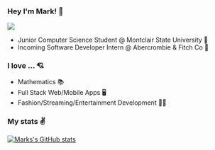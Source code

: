 ### Hey I'm Mark! 👋
![](https://komarev.com/ghpvc/?username=markymauro13&color=blueviolet)
- Junior Computer Science Student @ Montclair State University 🦅 
- Incoming Software Developer Intern @ Abercrombie & Fitch Co 💼

### I love ... 💘
- Mathematics 📚
- Full Stack Web/Mobile Apps 🖥
- Fashion/Streaming/Entertainment Development 🤹‍♂️

### My stats ✌
[![Marks's GitHub stats](https://github-readme-stats.vercel.app/api?username=markymauro13&show_icons=true&theme=tokyonight)](https://github.com/markymauro13/github-readme-stats)
